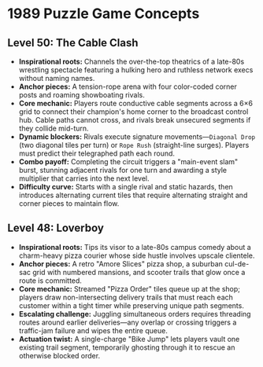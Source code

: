 # 1989 Puzzle Game Concepts

## Level 50: The Cable Clash
- **Inspirational roots:** Channels the over-the-top theatrics of a late-80s wrestling spectacle featuring a hulking hero and ruthless network execs without naming names.
- **Anchor pieces:** A tension-rope arena with four color-coded corner posts and roaming showboating rivals.
- **Core mechanic:** Players route conductive cable segments across a 6×6 grid to connect their champion's home corner to the broadcast control hub. Cable paths cannot cross, and rivals break unsecured segments if they collide mid-turn.
- **Dynamic blockers:** Rivals execute signature movements—``Diagonal Drop`` (two diagonal tiles per turn) or ``Rope Rush`` (straight-line surges). Players must predict their telegraphed path each round.
- **Combo payoff:** Completing the circuit triggers a "main-event slam" burst, stunning adjacent rivals for one turn and awarding a style multiplier that carries into the next level.
- **Difficulty curve:** Starts with a single rival and static hazards, then introduces alternating current tiles that require alternating straight and corner pieces to maintain flow.

## Level 48: Loverboy
- **Inspirational roots:** Tips its visor to a late-80s campus comedy about a charm-heavy pizza courier whose side hustle involves upscale clientele.
- **Anchor pieces:** A retro "Amore Slices" pizza shop, a suburban cul-de-sac grid with numbered mansions, and scooter trails that glow once a route is committed.
- **Core mechanic:** Streamed "Pizza Order" tiles queue up at the shop; players draw non-intersecting delivery trails that must reach each customer within a tight timer while preserving unique path segments.
- **Escalating challenge:** Juggling simultaneous orders requires threading routes around earlier deliveries—any overlap or crossing triggers a traffic-jam failure and wipes the entire queue.
- **Actuation twist:** A single-charge "Bike Jump" lets players vault one existing trail segment, temporarily ghosting through it to rescue an otherwise blocked order.

